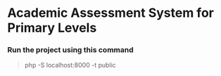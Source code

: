 # Academic Assessment System for Primary Levels

### **Run** the project using this command

> php -S localhost:8000 -t public
